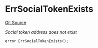 # ErrSocialTokenExists
[Git Source](https://github.com/Crossbell-Box/Crossbell-Contracts/blob/c7f31e42711569b1cb499ae27680e91d1ff85e00/contracts/libraries/Error.sol)

*Social token address does not exist*


```solidity
error ErrSocialTokenExists();
```

